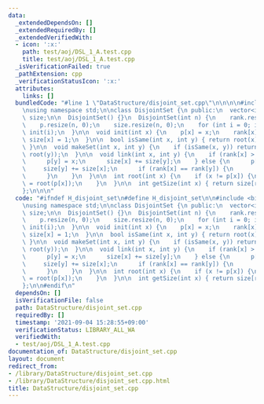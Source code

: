 ```yaml
---
data:
  _extendedDependsOn: []
  _extendedRequiredBy: []
  _extendedVerifiedWith:
  - icon: ':x:'
    path: test/aoj/DSL_1_A.test.cpp
    title: test/aoj/DSL_1_A.test.cpp
  _isVerificationFailed: true
  _pathExtension: cpp
  _verificationStatusIcon: ':x:'
  attributes:
    links: []
  bundledCode: "#line 1 \"DataStructure/disjoint_set.cpp\"\n\n\n\n#include <bits/stdc++.h>\n\
    \nusing namespace std;\n\nclass DisjointSet {\n public:\n  vector<int> rank, p,\
    \ size;\n\n  DisjointSet() {}\n  DisjointSet(int n) {\n    rank.resize(n, 0);\n\
    \    p.resize(n, 0);\n    size.resize(n, 0);\n    for (int i = 0; i < n; ++i)\
    \ init(i);\n  }\n\n  void init(int x) {\n    p[x] = x;\n    rank[x] = 0;\n   \
    \ size[x] = 1;\n  }\n\n  bool isSame(int x, int y) { return root(x) == root(y);\
    \ }\n\n  void makeSet(int x, int y) {\n    if (isSame(x, y)) return;\n    link(root(x),\
    \ root(y));\n  }\n\n  void link(int x, int y) {\n    if (rank[x] > rank[y]) {\n\
    \      p[y] = x;\n      size[x] += size[y];\n    } else {\n      p[x] = y;\n \
    \     size[y] += size[x];\n      if (rank[x] == rank[y]) {\n        rank[y]++;\n\
    \      }\n    }\n  }\n\n  int root(int x) {\n    if (x != p[x]) {\n      p[x]\
    \ = root(p[x]);\n    }\n  }\n\n  int getSize(int x) { return size[root(x)]; }\n\
    };\n\n\n"
  code: "#ifndef H_disjoint_set\n#define H_disjoint_set\n\n#include <bits/stdc++.h>\n\
    \nusing namespace std;\n\nclass DisjointSet {\n public:\n  vector<int> rank, p,\
    \ size;\n\n  DisjointSet() {}\n  DisjointSet(int n) {\n    rank.resize(n, 0);\n\
    \    p.resize(n, 0);\n    size.resize(n, 0);\n    for (int i = 0; i < n; ++i)\
    \ init(i);\n  }\n\n  void init(int x) {\n    p[x] = x;\n    rank[x] = 0;\n   \
    \ size[x] = 1;\n  }\n\n  bool isSame(int x, int y) { return root(x) == root(y);\
    \ }\n\n  void makeSet(int x, int y) {\n    if (isSame(x, y)) return;\n    link(root(x),\
    \ root(y));\n  }\n\n  void link(int x, int y) {\n    if (rank[x] > rank[y]) {\n\
    \      p[y] = x;\n      size[x] += size[y];\n    } else {\n      p[x] = y;\n \
    \     size[y] += size[x];\n      if (rank[x] == rank[y]) {\n        rank[y]++;\n\
    \      }\n    }\n  }\n\n  int root(int x) {\n    if (x != p[x]) {\n      p[x]\
    \ = root(p[x]);\n    }\n  }\n\n  int getSize(int x) { return size[root(x)]; }\n\
    };\n\n#endif\n"
  dependsOn: []
  isVerificationFile: false
  path: DataStructure/disjoint_set.cpp
  requiredBy: []
  timestamp: '2021-09-04 15:28:55+09:00'
  verificationStatus: LIBRARY_ALL_WA
  verifiedWith:
  - test/aoj/DSL_1_A.test.cpp
documentation_of: DataStructure/disjoint_set.cpp
layout: document
redirect_from:
- /library/DataStructure/disjoint_set.cpp
- /library/DataStructure/disjoint_set.cpp.html
title: DataStructure/disjoint_set.cpp
---
```

